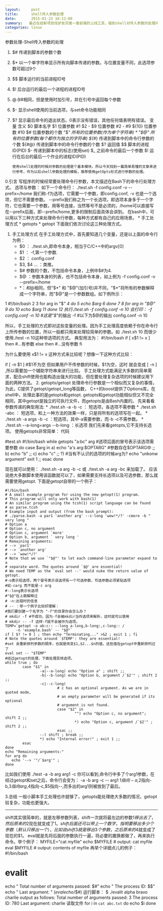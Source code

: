 ```yaml
---
layout:     post
title:      shell传入参数处理
date:       2015-01-23 18:12:00
summary:   最近在给新项目找驴友完善一套前端的上线工具，碰到shell对传入参数的处理问题，抽时间整理备忘一下。
categories: linux
---
```


参数处理-Shell传入参数的处理
1. $# 传递到脚本的参数个数
2. $* 以一个单字符串显示所有向脚本传递的参数。与位置变量不同，此选项参数可超过9个
3. $$ 脚本运行的当前进程ID号
4. $! 后台运行的最后一个进程的进程ID号
5. $@ 与$#相同，但是使用时加引号，并在引号中返回每个参数
6. $- 显示shell使用的当前选项，与set命令功能相同
7. $? 显示最后命令的退出状态。0表示没有错误，其他任何值表明有错误。
变量 含义 
$0 脚本名字 
$1 位置参数 #1 
$2 - $9 位置参数 #2 - #9 
${10} 位置参数 #10 
$# 位置参数的个数 
"$*" 所有的位置参数(作为单个字符串) * 
"$@" 所有的位置参数(每个都作为独立的字符串) 
${#*} 传递到脚本中的命令行参数的个数 
${#@} 传递到脚本中的命令行参数的个数 
$? 返回值 
$$ 脚本的进程ID(PID) 
$- 传递到脚本中的标志(使用set) 
$_ 之前命令的最后一个参数 
$! 运行在后台的最后一个作业的进程ID(PID)

       使用shell处理的时候对参数的处理是个基本模块，所以今天找到一篇简单易懂的文章来进行参考，作为以后shell参数处理的模板，推荐使用getOpts形式进行参数的处理。
0.引言
   写程序的时候经常要处理命令行参数，本文描述在Bash下的命令行处理方式。
   选项与参数：
   如下一个命令行：
./test.sh -f config.conf -v --prefix=/home
   我们称-f为选项，它需要一个参数，即config.conf, -v 也是一个选项，但它不需要参数。
   --prefix我们称之为一个长选项，即选项本身多于一个字符，它也需要一个参数，用等号连接，当然等号不是必须的，/home可以直接写在--prefix后面，即--prefix/home,更多的限制后面具体会讲到。
   在bash中，可以用以下三种方式来处理命令行参数，每种方式都有自己的应用场景。
    * 手工处理方式
    * getopts
    * getopt
   下面我们依次讨论这三种处理方式。
1. 手工处理方式
   在手工处理方式中，首先要知道几个变量，还是以上面的命令行为例：
    *    $0 ： ./test.sh,即命令本身，相当于C/C++中的argv[0]
    *    $1 ： -f,第一个参数.
    *    $2 ： config.conf
    *    $3, $4 ... ：类推。
    *    $# 参数的个数，不包括命令本身，上例中$#为4.
    *    $@ ：参数本身的列表，也不包括命令本身，如上例为 -f config.conf -v --prefix=/home
    *    $* ：和$@相同，但"$*" 和 "$@"(加引号)并不同，"$*"将所有的参数解释成一个字符串，而"$@"是一个参数数组。如下例所示：

1 #!/bin/bash
2 
3 for arg in "$*"
4 do
5     echo $arg
6 done
7 
8 for arg in "$@"
9 do
10     echo $arg
11 done
12
执行./test.sh -f config.conf -n 10 会打印：
-f config.conf -n 10    #这是"$*"的输出
-f   #以下为$@的输出
config.conf
-n
10

   所以，手工处理的方式即对这些变量的处理。因为手工处理高度依赖于你在命令行上所传参数的位置，所以一般都只用来处理较简单的参数。如
   ./test.sh 10
   而很少使用./test -n 10这种带选项的方式。 典型用法为：
#!/bin/bash
if [ x$1 != x ]
then
    #...有参数
else
then
    #...没有参数
fi

为什么要使用 x$1 != x 这种方式来比较呢？想像一下这种方式比较：

if [ -n $1 ] #$1不为空
但如果用户不传参数的时候，$1为空，这时 就会变成 [ -n ] ,所以需要加一个辅助字符串来进行比较。
手工处理方式能满足大多数的简单需求，配合shift使用也能构造出强大的功能，但在要处理复杂选项的时候建议用下面的两种方法。
2. getopts/getopt
处理命令行参数是一个相似而又复杂的事情，为此，C提供了getopt/getopt_long等函数，
C++的boost提供了Options库，在shell中，处理此事的是getopts和getopt.
getopts和getopt功能相似但又不完全相同，其中getopt是独立的可执行文件，而getopts是由Bash内置的。
先来看看参数传递的典型用法:
    * ./test.sh -a -b -c ： 短选项，各选项不需参数
    * ./test.sh -abc   ： 短选项，和上一种方法的效果一样，只是将所有的选项写在一起。
    * ./test.sh -a args -b -c ：短选项，其中-a需要参数，而-b -c不需参数。
    * ./test.sh --a-long=args --b-long ：长选项
我们先来看getopts,它不支持长选项。
使用getopts非常简单：
代码

#test.sh
#!/bin/bash
while getopts "a:bc" arg #选项后面的冒号表示该选项需要参数
do
        case $arg in
             a)
                echo "a's arg:$OPTARG" #参数存在$OPTARG中
                ;;
             b)
                echo "b"
                ;;
             c)
                echo "c"
                ;;
             ?) #当有不认识的选项的时候arg为?
            echo "unkonw argument"
        exit 1
        ;;
        esac
done

现在就可以使用：
./test.sh -a arg -b -c 
或
./test.sh -a arg -bc
来加载了。
应该说绝大多数脚本使用该函数就可以了，如果需要支持长选项以及可选参数，那么就需要使用getopt.
下面是getopt自带的一个例子：

	#!/bin/bash
	# A small example program for using the new getopt(1) program.
	# This program will only work with bash(1)
	# An similar program using the tcsh(1) script language can be found
	# as parse.tcsh
	# Example input and output (from the bash prompt):
	# ./parse.bash -a par1 'another arg' --c-long 'wow!*/?' -cmore -b " very long "
	# Option a
	# Option c, no argument
	# Option c, argument `more'
	# Option b, argument ` very long '
	# Remaining arguments:
	# --> `par1'
	# --> `another arg'
	# --> `wow!*/?'
	# Note that we use `"$@"' to let each command-line parameter expand to a
	# separate word. The quotes around `$@' are essential!
	# We need TEMP as the `eval set --' would nuke the return value of getopt.
	#-o表示短选项，两个冒号表示该选项有一个可选参数，可选参数必须紧贴选项
	#如-carg 而不能是-c arg
	#--long表示长选项
	#"$@"在上面解释过
	# -n:出错时的信息
	# -- ：举一个例子比较好理解：
	#我们要创建一个名字为 "-f"的目录你会怎么办？
	# mkdir -f #不成功，因为-f会被mkdir当作选项来解析，这时就可以使用
	# mkdir -- -f 这样-f就不会被作为选项。
	TEMP=`getopt -o ab:c:: --long a-long,b-long:,c-long:: /
	     -n 'example.bash' -- "$@"`
	if [ $? != 0 ] ; then echo "Terminating..." >&2 ; exit 1 ; fi
	# Note the quotes around `$TEMP': they are essential!
	#set 会重新排列参数的顺序，也就是改变$1,$2...$n的值，这些值在getopt中重新排列过了
	eval set -- "$TEMP"
	#经过getopt的处理，下面处理具体选项。
	while true ; do
	        case "$1" in
	                -a|--a-long) echo "Option a" ; shift ;;
	                -b|--b-long) echo "Option b, argument /`$2'" ; shift 2 ;;
	                -c|--c-long)
	                        # c has an optional argument. As we are in quoted mode,
	                        # an empty parameter will be generated if its optional
	                        # argument is not found.
	                        case "$2" in
	                                "") echo "Option c, no argument"; shift 2 ;;
	                                *) echo "Option c, argument /`$2'" ; shift 2 ;;
	                        esac ;;
	                --) shift ; break ;;
	                *) echo "Internal error!" ; exit 1 ;;
	        esac
	done
	echo "Remaining arguments:"
	for arg do
	   echo '--> '"/`$arg'" ;
	done

比如我们使用
./test -a -b arg arg1 -c 
你可以看到,命令行中多了个arg1参数，在经过getopt和set之后，命令行会变为：
-a -b arg -c -- arg1
$1指向-a,$2指向-b,$3指向arg,$4指向-c,$5指向--,而多出的arg1则被放到了最后。

3.总结
一般小脚本手工处理也许就够了，getopts能处理绝大多数的情况，getopt较复杂，功能也更强大。
******************************************************************************************************************************
shift其实很简单的，就是左移参数列表，shift一次就将最左边的参数$1移出去了，然后 
原来的$2现在就变成了$1。
shift后面还可以带上一个数字，指明要移出多少个参数（默认只移出一个），比如说 
shift 3 就是移出3个参数，之后原来的$4就变成了现在的$1。
eval就是先将后面的参数执行一遍，将必要的置换都做了，再来执行命令。举个例子： 
MYFILE="cat myfile" 
echo $MYFILE   # output: cat myfile 
eval $MYFILE   # output: contents of myfile
再举个详细点儿的例子： 
#!/bin/bash 
# evalit 
echo " Total number of arguments passed: $#" 
echo " The process ID: $$" 
echo " Last argument: " $(eval echo /$$#) 
运行脚本： 
$ ./evalit alpha bravo charlie 
output as follows: 
Total number of arguments passed: 3 
The process ID: 780 
Last argument:   charlie
读取文件
for i in `cat abc.txt`
do
echo $i
done

